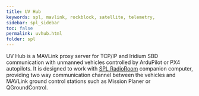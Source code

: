 ```yaml
---
title: UV Hub
keywords: spl, mavlink, rockblock, satellite, telemetry, 
sidebar: spl_sidebar
toc: false
permalink: uvhub.html
folder: spl
---
```


UV Hub is a MAVLink proxy server for TCP/IP and Iridium SBD communication with unmanned vehicles controlled by ArduPilot or PX4 autopilots. It is designed to work with <a href="http://envirover.com/docs/radioroom.html">SPL RadioRoom</a> companion computer, providing two way communication channel between the vehicles and MAVLink ground control stations such as Mission Planer or QGroundControl.
